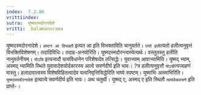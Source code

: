 ```yaml
---
index:  7.2.86
vrittiindex: 
sutra:  युष्मदस्मदोरनादेशे
vritti:  balamanorama 
---
```


युष्मदस्मदोरनादेशे। `अष्टन आ विभक्तौ` इत्यत आ इति विभक्ताविति चानुवर्तते। `रायो हली`त्यतो हलीत्यनुवृत्तं विभक्तिविशेषणम्। तदादिविधिः। तदाह-अनयोरिति। युष्मदस्मदोरन्त्यस्येत्यर्थः। वस्तुतस्तु हलीति नानुवर्तनीयम्। `योऽचि` इत्यजादौ यत्वविधानेन परिशेषादेव तत्सिद्धेः। युवाभ्याम् आवाभ्यामिति। युष्मद् भ्याम्, अस्मद् भ्यामिति स्थिते युवावादेशयोर्दकारस्य आत्वे सवर्णदीर्घ इति भावः। ?त्र हलीत्यनुवृत्तौ `योऽची`त्यज्ग्रहणं मास्तु। हलादावात्वस्य विशेषविहितत्वादेव यत्वनिवृत्तिसिद्धेरिति भाष्ये स्पष्टम्। युष्माभिः अस्माभिरिति। `युष्मदस्मदोरनादेशे` इत्यात्वे सवर्णदीर्घ इति भावः। अथ चतुर्थी। युष्मद् ए, अस्मद् ए इति स्थितौ `त्वमावेकवचने` इति प्राप्ते-।

